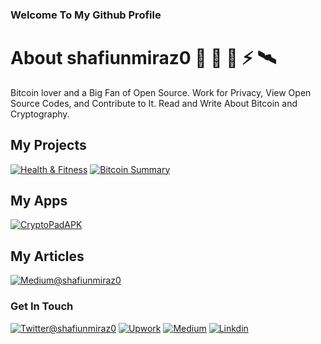 ### Welcome To My Github Profile

# About shafiunmiraz0 🍊 🍔 🔑 ⚡ 🛰️

Bitcoin lover and a Big Fan of Open Source. Work for Privacy, View Open Source Codes, and Contribute to It. Read and Write About Bitcoin and Cryptography.

## My Projects
[![Health & Fitness](https://img.shields.io/badge/Mobile%20App-Health%20%26%20Fitness-green)]()
[![Bitcoin Summary](https://img.shields.io/badge/Bitcoin-Summary-orange)]( )

## My Apps
[![CryptoPadAPK](https://img.shields.io/badge/CryptoPad-APK-a38907?style=plastic&logo=data%3Aimage%2Fpng%3Bbase64%2CiVBORw0KGgoAAAANSUhEUgAAACAAAAAgCAYAAABzenr0AAAABHNCSVQICAgIfAhkiAAAAAlwSFlzAAAA7AAAAOwBeShxvQAAABl0RVh0U29mdHdhcmUAd3d3Lmlua3NjYXBlLm9yZ5vuPBoAAAWYSURBVFiFrZdrbFRFFMd%2Fs%2B3aboulVTBYykseVRqNNtEAaaXSVkREQekS%2B9SQYsQ%2BqMSQCCSlQgMaTdoo0VIhbgtSCiLyUHCLqK0xfpD0wxJEQYWArSaw9E237fhh5nbvLndLMU6ymZmdM%2Bf%2FP%2BfMnDlXyPJyW0fKhWyAmHTXbiGQ%2FD8tGsgApgMS%2BA1wA71mIVtHyoVsCXUS6jqaCrKDtXjdeZVed36X152%2FZZTAAngD%2BANYDUwEEoAS4E%2BgVMsAEG7eebTl0gMW%2Boq1NcXA%2BluA24E9wHhgDnA%2BaD0R2AkkAy8B0haT7totELlHmy9uzik%2FWQikBW2q9vmG%2BpGi2gIwGSjSwHZgnzbqSQ0%2BA3gFKASmAb8A6cBMlCduamlAuwUJq3PxiJb9Djho%2Btn1ejHQBnwI1OhxgckTfwOO0ZKwIlCqwaM1cLseA6wDzgKTTPLTNYlpeu4GFlsRsCLRZRrbgUqtTGpwg8RB4E0NHm%2BhtwYVDoB3gddtIQicAlYADRr4GT3ORMX5IeBRYLImVA%2Fk6r0bgYXAFQu9Q%2FhvgBwej3DV0vB7IlMrMOKcA2TrsWG92RP2IF2TUF67T8%2B%2F1oaB153f6XXny%2FZjOTc0M4nf7QaJb0IoZhQk4lFhKdLzGahDGGXkgWqgJMIeXgVsMFnfgHLtGcALOK8cXmV3RN9YxJCcgRSSMM73dke445fUOFHhMcJRr%2BdrgOPALuB94A5ULtgK9AxnpBAtU28%2BlJTEiuaqvGKB2ADEBsl5pRQVKWs%2B%2BcDjoUH%2FZ5BYBFSgDq6RK3yoMyZHImAI26dOZfnp2rxagcgxCwwMSgYGh%2Bjo9nFPXCQS6lNKXSs9HvYCERrEZRrXab0vADcAQt0CAxxg2enavNeswAsrv%2BfhvINsc7UCICC3uTpvtQbr14B5emyk5WUGuN4zIrjzyuFV9ihH32VMbjfAe%2FoGAHBEhhE%2FLpqSFUlMuMtxrTOqd%2BKkeY0DJj1GOACcqBAQygPlmoQT8EVG9aZbgTe3trFr4%2BO4yudzqb2bM79fI%2B7OOwDiYrqjFmgQJ4F54m7gVTOYFYGXtVCWErAlWlmenDiO1e%2B00NnjY3xsJEtSJxNhDwNgSEhjTxbqSV4KfAncD3xrBgt4jk1NoPO%2FlENS6EhtP3CG5tY2WuufJyxM8HTZcRKzGpmffC8vZk7375bCeDuMvg04gMqwrbfywE5gO7Bf6eKcsXCxrYuBQRlg%2Bbaix%2FhsawZRkX5bbAzv2a917QSqgsFDEdiEit8%2BwN7X42hCJSGKnUn87FpKS2s7s5Y30tc%2FGGi5alc7ontOEnjnyy1wQhIwDg%2FAvvglNT4pRQXAlAlj8A1Ink2dwl%2FHsvn87UyiHYFRFIhNphvwnPaAjxDtVonoBOBVWTD%2FY%2BF%2F8UIok655pXWFOhvGorJfPSovnAL18IEoAapiM1zrQyUigFRgNjDW46EhpdS1UgpZBlyzkL0qEKVB4LPxp9wj6EfO55Nr8deYw7dgDjBPC55D1W17gOXAj8AJj4eGuPQ656Ufsj4a2%2BNIH5RiJkCYkL9ej%2BptCnL7Qg3eoAmMGXar3bYFKDHXmHNQz%2B0O3a%2FTfYpeX6DnJxndc5yJv4ZIw7rGDGhrUaUSWrALKNPzdK0gNQgkVEFiD9JjjEckMStIwNgQ7AmzpUdQ5dhkPbbyjLmQHZFEAipTmRcNC8os5O3AZuCy%2Fm22AA8mMCKJItRdfVD%2FgjfMsmI9UvO68yr%2F%2BSq336rGtAnRvvetBZuvu%2FNzpUSEA53AhCBgUPf2C1Th%2BN7tURDF9nBh5%2BbPuVN7Kp7Y8dTchPUS6GgqkDagEfXRsAnljb2o61OLulLNtwcOqBqzy%2BpzbtHchLMBVHXvQKXfaOCQ7hcDLcBP%2F4FAyCYloqOpIBspZUyG69N%2FAf%2BcDG4FV4%2FCAAAAAElFTkSuQmCC)](https://github.com/shafiunmiraz0/CryptoPad)

## My Articles
[![Medium@shafiunmiraz0](https://img.shields.io/badge/Bitcoin-Summary-f26e1d?style=flat&logo=medium)](https://medium.com/@shafiunmiraz0)

### Get In Touch

[![Twitter@shafiunmiraz0](https://img.shields.io/badge/Follow-Me-1DA1F2?style=plastic&logo=twitter)](https://twitter.com/shafiunmiraz0)
[![Upwork](https://img.shields.io/badge/Hire-Me-6FDA44&?style=plastic&logo=upwork)](https://www.upwork.com/o/profiles/users/~01403a10ba0dff5635/)
[![Medium](https://img.shields.io/badge/Follow-Me-14161A?style=plastic&logo=medium)](https://medium.com/@shafiunmiraz0)
[![Linkdin](https://img.shields.io/badge/Connect-Me-1DA1F2?style=plastic&logo=linkedin)](https://www.linkedin.com/in/shafiunmiraz0?lipi=urn%3Ali%3Apage%3Ad_flagship3_profile_view_base_contact_details%3Bne4yOxyDRcShqSgYrVLHjQ%3D%3D)

